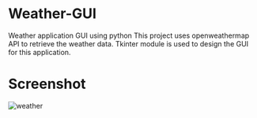 # Weather-GUI
Weather application GUI using python
This project uses openweathermap API to retrieve the weather data. 
Tkinter module is used to design the GUI for this application.
# Screenshot
![weather](https://user-images.githubusercontent.com/42826862/59154746-44c58180-8a97-11e9-94d9-0f9026266f4b.png)
